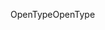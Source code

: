 <span data-ttu-id="3c200-101">OpenType</span><span class="sxs-lookup"><span data-stu-id="3c200-101">OpenType</span></span>